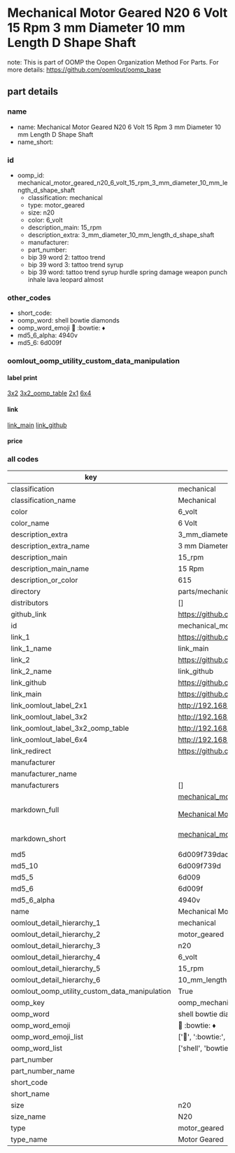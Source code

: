 # Mechanical Motor Geared N20 6 Volt 15 Rpm 3 mm Diameter 10 mm Length D Shape Shaft  

note: This is part of OOMP the Oopen Organization Method For Parts. For more details: https://github.com/oomlout/oomp_base

##  part details
  







### name
* name: Mechanical Motor Geared N20 6 Volt 15 Rpm 3 mm Diameter 10 mm Length D Shape Shaft
* name_short: 
### id
* oomp_id: mechanical_motor_geared_n20_6_volt_15_rpm_3_mm_diameter_10_mm_length_d_shape_shaft
  * classification: mechanical
  * type: motor_geared
  * size: n20
  * color: 6_volt
  * description_main: 15_rpm
  * description_extra: 3_mm_diameter_10_mm_length_d_shape_shaft
  * manufacturer: 
  * part_number: 
  * bip 39 word 2: tattoo trend
  * bip 39 word 3: tattoo trend syrup
  * bip 39 word: tattoo trend syrup hurdle spring damage weapon punch inhale lava leopard almost

### other_codes
* short_code: 
* oomp_word: shell bowtie diamonds
* oomp_word_emoji :shell: :bowtie: :diamonds:
* md5_6_alpha: 4940v
* md5_6: 6d009f






### oomlout_oomp_utility_custom_data_manipulation
#### label print
[3x2](http://192.168.1.245:1112/?label=oomp%204940v)
[3x2_oomp_table](http://192.168.1.108:1112/?label=oomp%204940v)
[2x1](http://192.168.1.242:1112/?label=oomp%204940v)
[6x4](http://192.168.1.55:1112/?label=oomp%204940v)    

#### link

[link_main](https://github.com/oomlout/oomlout_oomp_version_1_messy/tree/main/parts/mechanical_motor_geared_n20_6_volt_15_rpm_3_mm_diameter_10_mm_length_d_shape_shaft) [link_github](https://github.com/oomlout/oomlout_oomp_version_1_messy/tree/main/parts/mechanical_motor_geared_n20_6_volt_15_rpm_3_mm_diameter_10_mm_length_d_shape_shaft)                             

#### price







### all codes 
| key | value |  
| --- | --- |  
| classification | mechanical |  
| classification_name | Mechanical |  
| color | 6_volt |  
| color_name | 6 Volt |  
| description_extra | 3_mm_diameter_10_mm_length_d_shape_shaft |  
| description_extra_name | 3 mm Diameter 10 mm Length D Shape Shaft |  
| description_main | 15_rpm |  
| description_main_name | 15 Rpm |  
| description_or_color | 615 |  
| directory | parts/mechanical_motor_geared_n20_6_volt_15_rpm_3_mm_diameter_10_mm_length_d_shape_shaft |  
| distributors | [] |  
| github_link | https://github.com/oomlout/oomlout_oomp_part_src/tree/main/parts/mechanical_motor_geared_n20_6_volt_15_rpm_3_mm_diameter_10_mm_length_d_shape_shaft |  
| id | mechanical_motor_geared_n20_6_volt_15_rpm_3_mm_diameter_10_mm_length_d_shape_shaft |  
| link_1 | https://github.com/oomlout/oomlout_oomp_version_1_messy/tree/main/parts/mechanical_motor_geared_n20_6_volt_15_rpm_3_mm_diameter_10_mm_length_d_shape_shaft |  
| link_1_name | link_main |  
| link_2 | https://github.com/oomlout/oomlout_oomp_version_1_messy/tree/main/parts/mechanical_motor_geared_n20_6_volt_15_rpm_3_mm_diameter_10_mm_length_d_shape_shaft |  
| link_2_name | link_github |  
| link_github | https://github.com/oomlout/oomlout_oomp_version_1_messy/tree/main/parts/mechanical_motor_geared_n20_6_volt_15_rpm_3_mm_diameter_10_mm_length_d_shape_shaft |  
| link_main | https://github.com/oomlout/oomlout_oomp_version_1_messy/tree/main/parts/mechanical_motor_geared_n20_6_volt_15_rpm_3_mm_diameter_10_mm_length_d_shape_shaft |  
| link_oomlout_label_2x1 | http://192.168.1.242:1112/?label=oomp%204940v |  
| link_oomlout_label_3x2 | http://192.168.1.245:1112/?label=oomp%204940v |  
| link_oomlout_label_3x2_oomp_table | http://192.168.1.108:1112/?label=oomp%204940v |  
| link_oomlout_label_6x4 | http://192.168.1.55:1112/?label=oomp%204940v |  
| link_redirect | https://github.com/oomlout/oomlout_oomp_version_1_messy/tree/main/parts/mechanical_motor_geared_n20_6_volt_15_rpm_3_mm_diameter_10_mm_length_d_shape_shaft |  
| manufacturer |  |  
| manufacturer_name |  |  
| manufacturers | [] |  
| markdown_full | [mechanical_motor_geared_n20_6_volt_15_rpm_3_mm_diameter_10_mm_length_d_shape_shaft](none)<br>[](none)<br>[Mechanical Motor Geared N20 6 Volt 15 Rpm 3 Mm Diameter 10 Mm Length D Shape Shaft](none)<br><br> |  
| markdown_short | [mechanical_motor_geared_n20_6_volt_15_rpm_3_mm_diameter_10_mm_length_d_shape_shaft](none)<br><br> |  
| md5 | 6d009f739daddf08dc6996f9b97a06f2 |  
| md5_10 | 6d009f739d |  
| md5_5 | 6d009 |  
| md5_6 | 6d009f |  
| md5_6_alpha | 4940v |  
| name | Mechanical Motor Geared N20 6 Volt 15 Rpm 3 mm Diameter 10 mm Length D Shape Shaft |  
| oomlout_detail_hierarchy_1 | mechanical |  
| oomlout_detail_hierarchy_2 | motor_geared |  
| oomlout_detail_hierarchy_3 | n20 |  
| oomlout_detail_hierarchy_4 | 6_volt |  
| oomlout_detail_hierarchy_5 | 15_rpm |  
| oomlout_detail_hierarchy_6 | 10_mm_length |  
| oomlout_oomp_utility_custom_data_manipulation | True |  
| oomp_key | oomp_mechanical_motor_geared_n20_6_volt_15_rpm_3_mm_diameter_10_mm_length_d_shape_shaft |  
| oomp_word | shell bowtie diamonds |  
| oomp_word_emoji | :shell: :bowtie: :diamonds: |  
| oomp_word_emoji_list | [':shell:', ':bowtie:', ':diamonds:'] |  
| oomp_word_list | ['shell', 'bowtie', 'diamonds'] |  
| part_number |  |  
| part_number_name |  |  
| short_code |  |  
| short_name |  |  
| size | n20 |  
| size_name | N20 |  
| type | motor_geared |  
| type_name | Motor Geared |  
